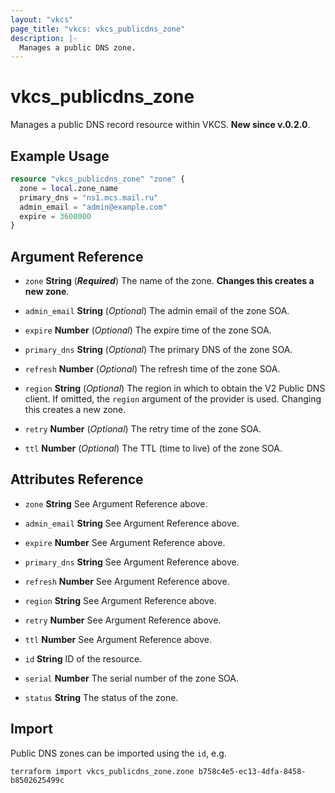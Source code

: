 ```yaml
---
layout: "vkcs"
page_title: "vkcs: vkcs_publicdns_zone"
description: |-
  Manages a public DNS zone.
---
```


# vkcs_publicdns_zone

Manages a public DNS record resource within VKCS. **New since v.0.2.0**.

## Example Usage
```terraform
resource "vkcs_publicdns_zone" "zone" {
  zone = local.zone_name
  primary_dns = "ns1.mcs.mail.ru"
  admin_email = "admin@example.com"
  expire = 3600000
}
```
## Argument Reference
- `zone` **String** (***Required***) The name of the zone. **Changes this creates a new zone**.

- `admin_email` **String** (*Optional*) The admin email of the zone SOA.

- `expire` **Number** (*Optional*) The expire time of the zone SOA.

- `primary_dns` **String** (*Optional*) The primary DNS of the zone SOA.

- `refresh` **Number** (*Optional*) The refresh time of the zone SOA.

- `region` **String** (*Optional*) The region in which to obtain the V2 Public DNS client. If omitted, the `region` argument of the provider is used. Changing this creates a new zone.

- `retry` **Number** (*Optional*) The retry time of the zone SOA.

- `ttl` **Number** (*Optional*) The TTL (time to live) of the zone SOA.


## Attributes Reference
- `zone` **String** See Argument Reference above.

- `admin_email` **String** See Argument Reference above.

- `expire` **Number** See Argument Reference above.

- `primary_dns` **String** See Argument Reference above.

- `refresh` **Number** See Argument Reference above.

- `region` **String** See Argument Reference above.

- `retry` **Number** See Argument Reference above.

- `ttl` **Number** See Argument Reference above.

- `id` **String** ID of the resource.

- `serial` **Number** The serial number of the zone SOA.

- `status` **String** The status of the zone.



## Import

Public DNS zones can be imported using the `id`, e.g.

```shell
terraform import vkcs_publicdns_zone.zone b758c4e5-ec13-4dfa-8458-b8502625499c
```
